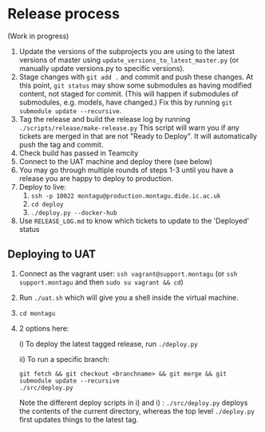 # Release process
(Work in progress)

1. Update the versions of the subprojects you are using to the latest versions
   of master using `update_versions_to_latest_master.py` (or manually update
   versions.py to specific versions).
2. Stage changes with `git add .` and commit and push these changes. At this point, `git status` may show some submodules as 
   having modified content, not staged for commit. (This will happen if submodules of submodules, e.g. models, have changed.) 
   Fix this by running `git submodule update --recursive`. 
3. Tag the release and build the release log by running 
   `./scripts/release/make-release.py`
   This script will warn you if any tickets are merged in that are not "Ready 
   to Deploy". It will automatically push the tag and commit.
4. Check build has passed in Teamcity
5. Connect to the UAT machine and deploy there (see below)
6. You may go through multiple rounds of steps 1-3 until you have a release
   you are happy to deploy to production.
7. Deploy to live:
   1. `ssh -p 10022 montagu@production.montagu.dide.ic.ac.uk`
   1. `cd deploy`
   1. `./deploy.py --docker-hub`
8. Use `RELEASE_LOG.md` to know which tickets to update to the 'Deployed' status

## Deploying to UAT

1. Connect as the vagrant user: `ssh vagrant@support.montagu` (or `ssh support.montagu` and then `sudo su vagrant && cd`)
2. Run `./uat.sh` which will give you a shell inside the virtual machine.
3. `cd montagu`
4.  2 options here:

    i) To deploy the latest tagged release, run `./deploy.py`

    ii) To run a specific branch:
    ```
    git fetch && git checkout <branchname> && git merge && git submodule update --recursive
    ./src/deploy.py
    ```
    
    Note the different deploy scripts in i) and i) : `./src/deploy.py`
    deploys the contents of the current directory, whereas the top
    level `./deploy.py` first updates things to the latest tag.
